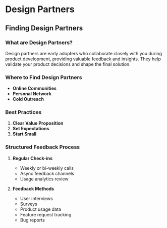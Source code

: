 # Design Partners

## Finding Design Partners

### What are Design Partners?

Design partners are early adopters who collaborate closely with you during product development, providing valuable feedback and insights. They help validate your product decisions and shape the final solution.

### Where to Find Design Partners

- **Online Communities**
- **Personal Network**
- **Cold Outreach**

### Best Practices

1. **Clear Value Proposition**
2. **Set Expectations**
3. **Start Small**

### Structured Feedback Process

1. **Regular Check-ins**
   - Weekly or bi-weekly calls
   - Async feedback channels
   - Usage analytics review

2. **Feedback Methods**
   - User interviews
   - Surveys
   - Product usage data
   - Feature request tracking
   - Bug reports
